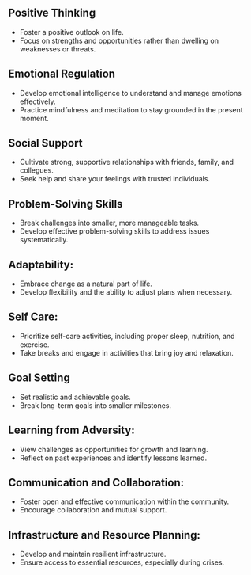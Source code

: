 ## Positive Thinking
 - Foster a positive outlook on life.
 - Focus on strengths and opportunities rather than dwelling on weaknesses or threats.

## Emotional Regulation
 - Develop emotional intelligence to understand and manage emotions effectively.
 - Practice mindfulness and meditation to stay grounded in the present moment.

## Social Support
 - Cultivate strong, supportive relationships with friends, family, and collegues.
 - Seek help and share your feelings with trusted individuals.


## Problem-Solving Skills
 - Break challenges into smaller, more manageable tasks.
 - Develop effective problem-solving skills to address issues systematically.

## Adaptability:
 - Embrace change as a natural part of life.
 - Develop flexibility and the ability to adjust plans when necessary.

## Self Care:
 - Prioritize self-care activities, including proper sleep, nutrition, and exercise.
 - Take breaks and engage in activities that bring joy and relaxation.


## Goal Setting
 - Set realistic and achievable goals.
 - Break long-term goals into smaller milestones.

## Learning from Adversity:
 - View challenges as opportunities for growth and learning.
 - Reflect on past experiences and identify lessons learned.

## Communication and Collaboration:
 - Foster open and effective communication within the community.
 - Encourage collaboration and mutual support.

## Infrastructure and Resource Planning:
 - Develop and maintain resilient infrastructure.
 - Ensure access to essential resources, especially during crises.








 
  














